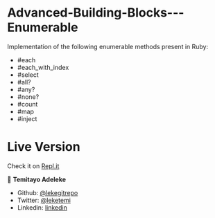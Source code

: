 # Advanced-Building-Blocks---Enumerable

Implementation of the following enumerable methods present in Ruby:

-   #each
-   #each_with_index
-   #select
-   #all?
-   #any?
-   #none?
-   #count
-   #map
-   #inject

# Live Version

Check it on [Repl.it](https://repl.it/@TEMITAYOADELEKE/advanced-building-blocks-enumerables)

👤 **Temitayo Adeleke**

-   Github: [@lekegitrepo](https://github.com/lekegitrepo)
-   Twitter: [@leketemi](https://twitter.com/leketemi)
-   Linkedin: [linkedin](https://www.linkedin.com/in/temitayo-adeleke/)
